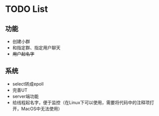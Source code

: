 # TODO List

## 功能

* 创建小群
* 和指定群、指定用户聊天
* ~~用户起名字~~

## 系统

* select转成epoll
* 完善UT
* server端功能
* 给线程起名字，便于监控（在Linux下可以使用，需要将代码中的注释项打开，MacOS中无法使用）
